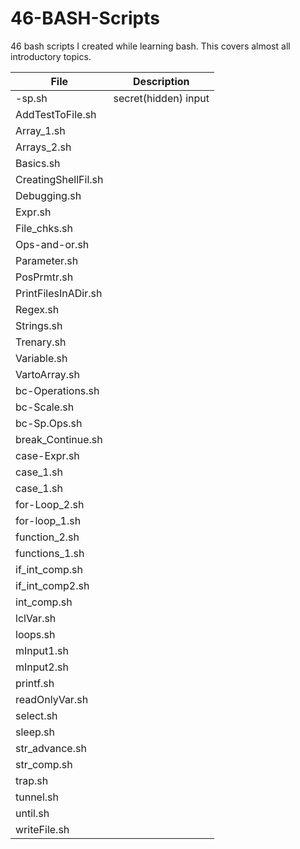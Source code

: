 # 46-BASH-Scripts
46 bash scripts I created while learning bash. This covers almost all introductory topics.


| File | Description |
| --- | --- |
| -sp.sh |  secret(hidden) input | 
| AddTestToFile.sh ||
| Array_1.sh ||
| Arrays_2.sh ||
| Basics.sh ||
| CreatingShellFil.sh ||
| Debugging.sh ||
| Expr.sh ||
| File_chks.sh ||
| Ops-and-or.sh ||
| Parameter.sh ||
| PosPrmtr.sh ||
| PrintFilesInADir.sh ||
| Regex.sh || 
| Strings.sh ||
| Trenary.sh ||
| Variable.sh ||
| VartoArray.sh ||
| bc-Operations.sh ||
| bc-Scale.sh ||
| bc-Sp.Ops.sh ||
| break_Continue.sh ||
| case-Expr.sh ||
| case_1.sh ||
| case_1.sh ||
| for-Loop_2.sh ||
| for-loop_1.sh ||
| function_2.sh ||
| functions_1.sh ||
| if_int_comp.sh ||
| if_int_comp2.sh ||
| int_comp.sh ||
| lclVar.sh ||
| loops.sh ||
| mInput1.sh ||
| mInput2.sh ||
| printf.sh ||
| readOnlyVar.sh ||
| select.sh ||
| sleep.sh ||
| str_advance.sh ||
| str_comp.sh ||
| trap.sh ||
| tunnel.sh ||
| until.sh ||
| writeFile.sh ||
